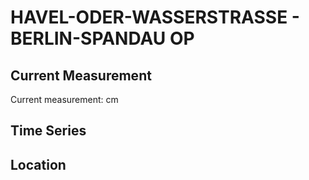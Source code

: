 # HAVEL-ODER-WASSERSTRASSE - BERLIN-SPANDAU OP

## Current Measurement

Current measurement: <Value topic="rivers/pegel-online/HOW/BERLIN-SPANDAU_OP/measurementValue"/> cm

## Time Series

<TimeSeries topic="rivers/pegel-online/HOW/BERLIN-SPANDAU_OP/measurementValue" period="week" />

## Location

<WorldMap>
  <Marker lat="52.54185553027772" lon="13.209041700232952" labelTopic="rivers/pegel-online/HOW/BERLIN-SPANDAU_OP" />
</WorldMap>
